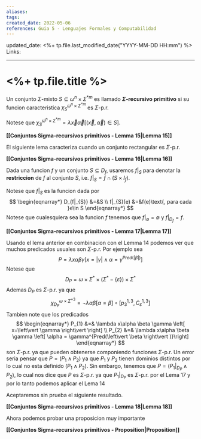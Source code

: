 ```yaml
---
aliases: 
tags: 
created_date: 2022-05-06
references: Guia 5 - Lenguajes Formales y Computabilidad
---
```

updated_date: <%+ tp.file.last_modified_date("YYYY-MM-DD HH:mm") %>
Links: 

---
# <%+ tp.file.title %>
Un conjunto $\Sigma$-mixto $S\subseteq \omega ^{n}\times \Sigma ^{\ast m}$ es llamado **$\Sigma$-recursivo primitivo** si su funcion caracteristica $\chi _{S}^{\omega ^{n}\times \Sigma ^{\ast m}}$ es $\Sigma$-p.r. 
 
Notese que $\chi _{S}^{\omega ^{n}\times \Sigma^{\ast m}}=\lambda \vec{x}\vec{\alpha}[(\vec{x},\vec{\alpha})\in S]$.

**[[Conjuntos Sigma-recursivos primitivos - Lemma 15|Lemma 15]]**

El siguiente lema caracteriza cuando un conjunto rectangular es $\Sigma$-p.r.

**[[Conjuntos Sigma-recursivos primitivos - Lemma 16|Lemma 16]]**

Dada una funcion $f$ y un conjunto $S\subseteq D_{f}$, usaremos $f|_{S}$ para denotar la **restriccion** de $f$ al conjunto $S$, i.e. $f|_{S}=f\cap (S\times I_{f})$. 

Notese que $f|_{S}$ es la funcion dada por
$$
\begin{eqnarray*}
D_{f|_{S}} &=&S \\
f|_{S}(e) &=&f(e)\text{, para cada }e\in S
\end{eqnarray*}
$$
Notese que cualesquiera sea la funcion $f$ tenemos que $f|_{\emptyset} = \emptyset$ y $f|_{D_{f}}=f$.

**[[Conjuntos Sigma-recursivos primitivos - Lemma 17|Lemma 17]]**

Usando el lema anterior en combinacion con el Lemma 14 podemos ver que muchos predicados usuales son $\Sigma$-p.r. 
Por ejemplo sea
$$
P = \lambda x\alpha \beta \gamma \left[ x = \left\vert \gamma \right\vert \wedge \alpha = \gamma^{Pred(\left\vert \beta \right\vert )}\right]
$$
Notese que
$$
D_{P}=\omega \times \Sigma ^{\ast }\times (\Sigma ^{\ast }-\{\varepsilon \})\times \Sigma ^{\ast }
$$
Ademas $D_{P}$ es $\Sigma$-p.r. ya que
$$
\chi_{D_{P}}^{\omega \times \Sigma ^{\ast 3}}=\lnot \lambda \alpha \beta \left[ \alpha = \beta \right] \circ \left[ p_{3}^{1,3},C_{\varepsilon }^{1,3} \right]
$$
Tambien note que los predicados
$$
\begin{eqnarray*}
P_{1} &=& 
\lambda x\alpha \beta \gamma \left[ x=\left\vert \gamma \right\vert \right] 
\\
P_{2} &=&
\lambda x\alpha \beta \gamma \left[ \alpha = \gamma^{Pred(\left\vert \beta \right\vert )}\right]
\end{eqnarray*}
$$
son $\Sigma$-p.r. ya que pueden obtenerse componiendo funciones $\Sigma$-p.r. Un error seria pensar que $P=(P_{1}\wedge P_{2})$ ya que $P_{1}$ y $P_{2}$ tienen dominios distintos por lo cual no esta definido $(P_{1}\wedge P_{2})$. Sin embargo, tenemos que $P=(P_{1}|_{D_{P}}\wedge P_{2})$, lo cual
nos dice que $P$ es $\Sigma$-p.r. ya que $P_{1}|_{D_{P}}$ es $\Sigma$-p.r. por el Lema 17 y por lo tanto podemos aplicar el Lema 14

Aceptaremos sin prueba el siguiente resultado.

**[[Conjuntos Sigma-recursivos primitivos - Lemma 18|Lemma 18]]**

Ahora podemos probar una proposicion muy importante

**[[Conjuntos Sigma-recursivos primitivos - Proposition|Proposition]]**


